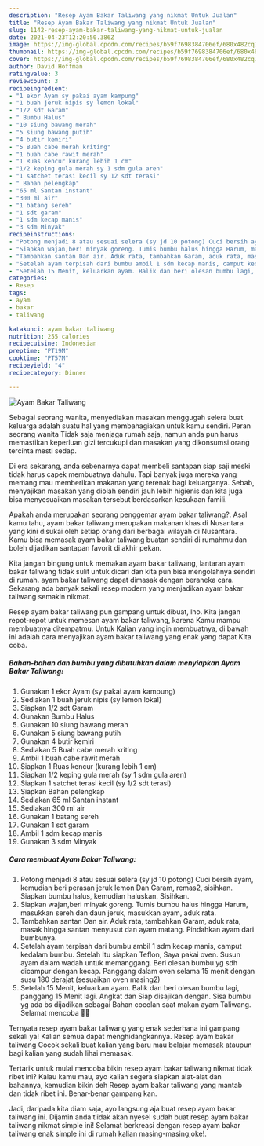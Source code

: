 ```yaml
---
description: "Resep Ayam Bakar Taliwang yang nikmat Untuk Jualan"
title: "Resep Ayam Bakar Taliwang yang nikmat Untuk Jualan"
slug: 1142-resep-ayam-bakar-taliwang-yang-nikmat-untuk-jualan
date: 2021-04-23T12:20:50.386Z
image: https://img-global.cpcdn.com/recipes/b59f7698384706ef/680x482cq70/ayam-bakar-taliwang-foto-resep-utama.jpg
thumbnail: https://img-global.cpcdn.com/recipes/b59f7698384706ef/680x482cq70/ayam-bakar-taliwang-foto-resep-utama.jpg
cover: https://img-global.cpcdn.com/recipes/b59f7698384706ef/680x482cq70/ayam-bakar-taliwang-foto-resep-utama.jpg
author: David Hoffman
ratingvalue: 3
reviewcount: 3
recipeingredient:
- "1 ekor Ayam sy pakai ayam kampung"
- "1 buah jeruk nipis sy lemon lokal"
- "1/2 sdt Garam"
- " Bumbu Halus"
- "10 siung bawang merah"
- "5 siung bawang putih"
- "4 butir kemiri"
- "5 Buah cabe merah kriting"
- "1 buah cabe rawit merah"
- "1 Ruas kencur kurang lebih 1 cm"
- "1/2 keping gula merah sy 1 sdm gula aren"
- "1 satchet terasi kecil sy 12 sdt terasi"
- " Bahan pelengkap"
- "65 ml Santan instant"
- "300 ml air"
- "1 batang sereh"
- "1 sdt garam"
- "1 sdm kecap manis"
- "3 sdm Minyak"
recipeinstructions:
- "Potong menjadi 8 atau sesuai selera (sy jd 10 potong) Cuci bersih ayam, kemudian beri perasan jeruk lemon Dan Garam, remas2, sisihkan. Siapkan bumbu halus, kemudian haluskan. Sisihkan."
- "Siapkan wajan,beri minyak goreng. Tumis bumbu halus hingga Harum, masukkan sereh dan daun jeruk, masukkan ayam, aduk rata."
- "Tambahkan santan Dan air. Aduk rata, tambahkan Garam, aduk rata, masak hingga santan menyusut dan ayam matang. Pindahkan ayam dari bumbunya."
- "Setelah ayam terpisah dari bumbu ambil 1 sdm kecap manis, camput kedalam bumbu. Setelah Itu siapkan Teflon, Saya pakai oven. Susun ayam dalam wadah untuk memanggang. Beri olesan bumbu yg sdh dicampur dengan kecap. Panggang dalam oven selama 15 menit dengan susu 180 derajat (sesuaikan oven masing2)"
- "Setelah 15 Menit, keluarkan ayam. Balik dan beri olesan bumbu lagi, panggang 15 Menit lagi. Angkat dan Siap disajikan dengan. Sisa bumbu yg ada bs dijadikan sebagai Bahan cocolan saat makan ayam Taliwang. Selamat mencoba 🙏😉"
categories:
- Resep
tags:
- ayam
- bakar
- taliwang

katakunci: ayam bakar taliwang 
nutrition: 255 calories
recipecuisine: Indonesian
preptime: "PT19M"
cooktime: "PT57M"
recipeyield: "4"
recipecategory: Dinner

---
```



![Ayam Bakar Taliwang](https://img-global.cpcdn.com/recipes/b59f7698384706ef/680x482cq70/ayam-bakar-taliwang-foto-resep-utama.jpg)

Sebagai seorang wanita, menyediakan masakan menggugah selera buat keluarga adalah suatu hal yang membahagiakan untuk kamu sendiri. Peran seorang  wanita Tidak saja menjaga rumah saja, namun anda pun harus memastikan keperluan gizi tercukupi dan masakan yang dikonsumsi orang tercinta mesti sedap.

Di era  sekarang, anda sebenarnya dapat membeli santapan siap saji meski tidak harus capek membuatnya dahulu. Tapi banyak juga mereka yang memang mau memberikan makanan yang terenak bagi keluarganya. Sebab, menyajikan masakan yang diolah sendiri jauh lebih higienis dan kita juga bisa menyesuaikan masakan tersebut berdasarkan kesukaan famili. 



Apakah anda merupakan seorang penggemar ayam bakar taliwang?. Asal kamu tahu, ayam bakar taliwang merupakan makanan khas di Nusantara yang kini disukai oleh setiap orang dari berbagai wilayah di Nusantara. Kamu bisa memasak ayam bakar taliwang buatan sendiri di rumahmu dan boleh dijadikan santapan favorit di akhir pekan.

Kita jangan bingung untuk memakan ayam bakar taliwang, lantaran ayam bakar taliwang tidak sulit untuk dicari dan kita pun bisa mengolahnya sendiri di rumah. ayam bakar taliwang dapat dimasak dengan beraneka cara. Sekarang ada banyak sekali resep modern yang menjadikan ayam bakar taliwang semakin nikmat.

Resep ayam bakar taliwang pun gampang untuk dibuat, lho. Kita jangan repot-repot untuk memesan ayam bakar taliwang, karena Kamu mampu membuatnya ditempatmu. Untuk Kalian yang ingin membuatnya, di bawah ini adalah cara menyajikan ayam bakar taliwang yang enak yang dapat Kita coba.

<!--inarticleads1-->

##### Bahan-bahan dan bumbu yang dibutuhkan dalam menyiapkan Ayam Bakar Taliwang:

1. Gunakan 1 ekor Ayam (sy pakai ayam kampung)
1. Sediakan 1 buah jeruk nipis (sy lemon lokal)
1. Siapkan 1/2 sdt Garam
1. Gunakan  Bumbu Halus
1. Gunakan 10 siung bawang merah
1. Gunakan 5 siung bawang putih
1. Gunakan 4 butir kemiri
1. Sediakan 5 Buah cabe merah kriting
1. Ambil 1 buah cabe rawit merah
1. Siapkan 1 Ruas kencur (kurang lebih 1 cm)
1. Siapkan 1/2 keping gula merah (sy 1 sdm gula aren)
1. Siapkan 1 satchet terasi kecil (sy 1/2 sdt terasi)
1. Siapkan  Bahan pelengkap
1. Sediakan 65 ml Santan instant
1. Sediakan 300 ml air
1. Gunakan 1 batang sereh
1. Gunakan 1 sdt garam
1. Ambil 1 sdm kecap manis
1. Gunakan 3 sdm Minyak




<!--inarticleads2-->

##### Cara membuat Ayam Bakar Taliwang:

1. Potong menjadi 8 atau sesuai selera (sy jd 10 potong) Cuci bersih ayam, kemudian beri perasan jeruk lemon Dan Garam, remas2, sisihkan. Siapkan bumbu halus, kemudian haluskan. Sisihkan.
1. Siapkan wajan,beri minyak goreng. Tumis bumbu halus hingga Harum, masukkan sereh dan daun jeruk, masukkan ayam, aduk rata.
1. Tambahkan santan Dan air. Aduk rata, tambahkan Garam, aduk rata, masak hingga santan menyusut dan ayam matang. Pindahkan ayam dari bumbunya.
1. Setelah ayam terpisah dari bumbu ambil 1 sdm kecap manis, camput kedalam bumbu. Setelah Itu siapkan Teflon, Saya pakai oven. Susun ayam dalam wadah untuk memanggang. Beri olesan bumbu yg sdh dicampur dengan kecap. Panggang dalam oven selama 15 menit dengan susu 180 derajat (sesuaikan oven masing2)
1. Setelah 15 Menit, keluarkan ayam. Balik dan beri olesan bumbu lagi, panggang 15 Menit lagi. Angkat dan Siap disajikan dengan. Sisa bumbu yg ada bs dijadikan sebagai Bahan cocolan saat makan ayam Taliwang. Selamat mencoba 🙏😉




Ternyata resep ayam bakar taliwang yang enak sederhana ini gampang sekali ya! Kalian semua dapat menghidangkannya. Resep ayam bakar taliwang Cocok sekali buat kalian yang baru mau belajar memasak ataupun bagi kalian yang sudah lihai memasak.

Tertarik untuk mulai mencoba bikin resep ayam bakar taliwang nikmat tidak ribet ini? Kalau kamu mau, ayo kalian segera siapkan alat-alat dan bahannya, kemudian bikin deh Resep ayam bakar taliwang yang mantab dan tidak ribet ini. Benar-benar gampang kan. 

Jadi, daripada kita diam saja, ayo langsung aja buat resep ayam bakar taliwang ini. Dijamin anda tiidak akan nyesel sudah buat resep ayam bakar taliwang nikmat simple ini! Selamat berkreasi dengan resep ayam bakar taliwang enak simple ini di rumah kalian masing-masing,oke!.

